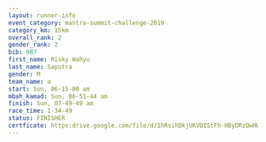 ```yaml
---
layout: runner-info 
event_category: mantra-summit-challenge-2019 
category_km: 15km 
overall_rank: 2
gender_rank: 2
bib: 987
first_name: Risky Wahyu
last_name: Saputra
gender: M
team_name: a
start: Sun, 06-15-00 am
mbah_kamad: Sun, 06-51-44 am
finish: Sun, 07-49-49 am
race_time: 1-34-49
status: FINISHER
certficate: https:drive.google.com/file/d/1hRsihDkjUKVQIStFh-HByDRzOwHWddbQ/view?usp=sharing
---
```


